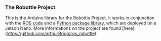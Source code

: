 ### The Robottle Project

This is the Arduino library for the Robottle Project. It works in conjunction with the [ROS code](https://github.com/arthurBricq/ros_robottle) and a [Python package library](https://github.com/arthurBricq/robottle_python_packages), which are deployed on a Jetson Nano. More informations on the project are found [here].(https://github.com/arthurBricq/ros_robottle).
